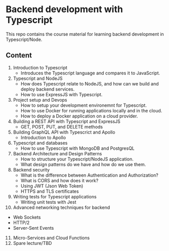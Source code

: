 # Backend development with Typescript

This repo contains the course material for learning backend development in Typescript/Node.

## Content

1. Introduction to Typescript
   - Introduces the Typescript language and compares it to JavaScript.
2. Typescript and NodeJS
   - How does Typescript relate to NodeJS, and how can we build and deploy backend services.
   - How to use ExpressJS with Typescript.
3. Project setup and Devops
   - How to setup your development environemnt for Typescript.
   - How to use Docker for running applications locally and in the cloud.
   - How to deploy a Docker application on a cloud provider.
6. Building a REST API with Typescript and ExpressJS
   - GET, POST, PUT, and DELETE methods
7. Building GraphQL API with Typescrict and Apollo
   - Introduction to Apollo
5. Typescript and databases
   - How to use Typescript with MongoDB and PostgresQL
4. Backend Architecture and Design Patterns
   - How to structure your Typescript/NodeJS application. 
   - What design patterns do we have and how do we use them.
8. Backend security
   - What is the difference between Authentication and Authorization?
   - What is CORS and how does it work?
   - Using JWT (Json Web Token)
   - HTTPS and TLS certificates
9. Writing tests for Typescript applications
   - Writing unit tests with Jest
10. Advanced networking techniques for backend
   - Web Sockets
   - HTTP/2
   - Server-Sent Events
11. Micro-Services and Cloud Functions
12. Spare lecture/TBD
